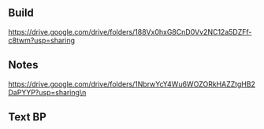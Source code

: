 ## Build
https://drive.google.com/drive/folders/188Vx0hxG8CnD0Vv2NC12a5DZFf-c8twm?usp=sharing
## Notes
https://drive.google.com/drive/folders/1NbrwYcY4Wu6WOZORkHAZZtgHB2DaPYYP?usp=sharing\n
## Text BP
